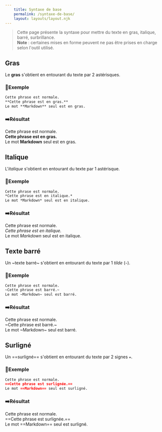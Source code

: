 ```yaml
---
    title: Syntaxe de base
    permalink: /syntaxe-de-base/
    layout: layouts/layout.njk
---
```


> Cette page présente la syntaxe pour mettre du texte en gras, italique, barré, surbrillance.\
> **Note** : certaines mises en forme peuvent ne pas être prises en charge selon l'outil utilisé.

## Gras

Le **gras** s'obtient en entourant du texte par 2 astérisques.

### 📄Exemple

~~~md
Cette phrase est normale.
**Cette phrase est en gras.**
Le mot **Markdown** seul est en gras.
~~~

### ➡️Résultat

Cette phrase est normale.\
**Cette phrase est en gras.**\
Le mot **Markdown** seul est en gras.

## Italique

L'*italique* s'obtient en entourant du texte par 1 astérisque.

### 📄Exemple

```md
Cette phrase est normale.
*Cette phrase est en italique.*
Le mot *Markdown* seul est en italique.
```

### ➡️Résultat

Cette phrase est normale.\
*Cette phrase est en italique.*\
Le mot *Markdown* seul est en italique.

## Texte barré

Un ~texte barré~ s'obtient en entourant du texte par 1 *tilde* (`~`).

### 📄Exemple

```md
Cette phrase est normale.
~Cette phrase est barré.~
Le mot ~Markdown~ seul est barré.
```

### ➡️Résultat

Cette phrase est normale.\
~Cette phrase est barré.~\
Le mot ~Markdown~ seul est barré.

## Surligné

Un ==surligné== s'obtient en entourant du texte par 2 signes `=`.

### 📄Exemple

```md
Cette phrase est normale.
==Cette phrase est surlignée.==
Le mot ==Markdown== seul est surligné.
```

### ➡️Résultat

Cette phrase est normale.\
==Cette phrase est surlignée.==\
Le mot ==Markdown== seul est surligné.
